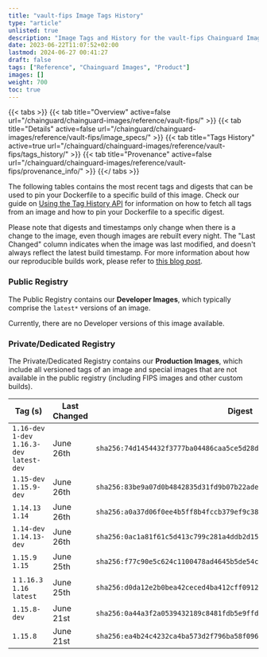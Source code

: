 ```yaml
---
title: "vault-fips Image Tags History"
type: "article"
unlisted: true
description: "Image Tags and History for the vault-fips Chainguard Image"
date: 2023-06-22T11:07:52+02:00
lastmod: 2024-06-27 00:41:27
draft: false
tags: ["Reference", "Chainguard Images", "Product"]
images: []
weight: 700
toc: true
---
```


{{< tabs >}}
{{< tab title="Overview" active=false url="/chainguard/chainguard-images/reference/vault-fips/" >}}
{{< tab title="Details" active=false url="/chainguard/chainguard-images/reference/vault-fips/image_specs/" >}}
{{< tab title="Tags History" active=true url="/chainguard/chainguard-images/reference/vault-fips/tags_history/" >}}
{{< tab title="Provenance" active=false url="/chainguard/chainguard-images/reference/vault-fips/provenance_info/" >}}
{{</ tabs >}}

The following tables contains the most recent tags and digests that can be used to pin your Dockerfile to a specific build of this image. Check our guide on [Using the Tag History API](/chainguard/chainguard-images/using-the-tag-history-api/) for information on how to fetch all tags from an image and how to pin your Dockerfile to a specific digest.

Please note that digests and timestamps only change when there is a change to the image, even though images are rebuilt every night. The "Last Changed" column indicates when the image was last modified, and doesn't always reflect the latest build timestamp. For more information about how our reproducible builds work, please refer to [this blog post](https://www.chainguard.dev/unchained/reproducing-chainguards-reproducible-image-builds).

### Public Registry
The Public Registry contains our **Developer Images**, which typically comprise the `latest*` versions of an image.

Currently, there are no Developer versions of this image available.

### Private/Dedicated Registry
The Private/Dedicated Registry contains our **Production Images**, which include all versioned tags of an image and special images that are not available in the public registry (including FIPS images and other custom builds).

| Tag (s)                                       | Last Changed | Digest                                                                    |
|-----------------------------------------------|--------------|---------------------------------------------------------------------------|
|  `1.16-dev` `1-dev` `1.16.3-dev` `latest-dev` | June 26th    | `sha256:74d1454432f3777ba04486caa5ce5d28dc90ea1c9b872415b19345650b901587` |
|  `1.15-dev` `1.15.9-dev`                      | June 26th    | `sha256:83be9a07d0b4842835d31fd9b07b22ade3986803c01d349cbb49332106edc45b` |
|  `1.14.13` `1.14`                             | June 26th    | `sha256:a0a37d06f0ee4b5ff8b4fccb379ef9c38663e787efd1ad7dac7d451a59b4a40c` |
|  `1.14-dev` `1.14.13-dev`                     | June 26th    | `sha256:0ac1a81f61c5d413c799c281a4ddb2d157c848ce8717ed7f0db5091e34370d9b` |
|  `1.15.9` `1.15`                              | June 25th    | `sha256:f77c90e5c624c1100478ad4645b5de54c7004094d5b7aa065a09fe18bd75191e` |
|  `1` `1.16.3` `1.16` `latest`                 | June 25th    | `sha256:d0da12e2b0bea42ceced4ba412cff0912b1af81ea1722574e232094186129333` |
|  `1.15.8-dev`                                 | June 21st    | `sha256:0a44a3f2a0539432189c8481fdb5e9ffd569ba8ba7f44c18c7098164680d3724` |
|  `1.15.8`                                     | June 21st    | `sha256:ea4b24c4232ca4ba573d2f796ba58f09611d07d20e9b732e76ecebc490b20642` |


